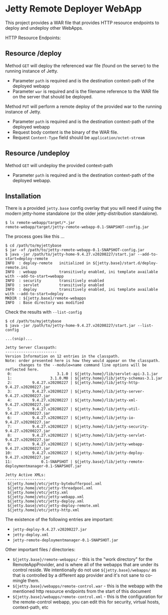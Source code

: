 # Jetty Remote Deployer WebApp

This project provides a WAR file that provides HTTP resource endpoints to deploy and undeploy
other WebApps.

HTTP Resource Endpoints:

## Resource /deploy

Method `GET` will deploy the referenced war file (found on the server) to the running instance of Jetty.

 * Parameter `path` is required and is the destination context-path of the deployed webapp
 * Parameter `war` is required and is the filename reference to the WAR file on the server that should be deployed.

Method `PUT` will perform a remote deploy of the provided war to the running instance of Jetty.

 * Parameter `path` is required and is the destination context-path of the deployed webapp
 * Request body content is the binary of the WAR file.
 * Request `Content-Type` field should be `application/octet-stream`

## Resource /undeploy

Method `GET` will undeploy the provided context-path

 * Parameter `path` is required and is the destination context-path of the deployed webapp.
 
## Installation

There is a provided `jetty.base` config overlay that you will need if using the modern jetty-home
standalone (or the older jetty-distribution standalone).

```
$ ls remote-webapp/target/*.jar
remote-webapp/target/jetty-remote-webapp-0.1-SNAPSHOT-config.jar
```

The process goes like this ...

```
$ cd /path/to/myjettybase
$ jar -xf /path/to/jetty-remote-webapp-0.1-SNAPSHOT-config.jar 
$ java -jar /path/to/jetty-home-9.4.27.v20200227/start.jar --add-to-start=deploy-remote
INFO  : deploy-remote   initialized in ${jetty.base}/start.d/deploy-remote.ini
INFO  : webapp          transitively enabled, ini template available with --add-to-start=webapp
INFO  : security        transitively enabled
INFO  : servlet         transitively enabled
INFO  : deploy          transitively enabled, ini template available with --add-to-start=deploy
MKDIR : ${jetty.base}/remote-webapps
INFO  : Base directory was modified
```

Check the results with `--list-config`

```
$ cd /path/to/myjettybase
$ java -jar /path/to/jetty-home-9.4.27.v20200227/start.jar --list-config

...(snip)...

Jetty Server Classpath:
-----------------------
Version Information on 12 entries in the classpath.
Note: order presented here is how they would appear on the classpath.
      changes to the --module=name command line options will be reflected here.
 0:                    3.1.0 | ${jetty.home}/lib/servlet-api-3.1.jar
 1:                 3.1.0.M0 | ${jetty.home}/lib/jetty-schemas-3.1.jar
 2:         9.4.27.v20200227 | ${jetty.home}/lib/jetty-http-9.4.27.v20200227.jar
 3:         9.4.27.v20200227 | ${jetty.home}/lib/jetty-server-9.4.27.v20200227.jar
 4:         9.4.27.v20200227 | ${jetty.home}/lib/jetty-xml-9.4.27.v20200227.jar
 5:         9.4.27.v20200227 | ${jetty.home}/lib/jetty-util-9.4.27.v20200227.jar
 6:         9.4.27.v20200227 | ${jetty.home}/lib/jetty-io-9.4.27.v20200227.jar
 7:         9.4.27.v20200227 | ${jetty.home}/lib/jetty-security-9.4.27.v20200227.jar
 8:         9.4.27.v20200227 | ${jetty.home}/lib/jetty-servlet-9.4.27.v20200227.jar
 9:         9.4.27.v20200227 | ${jetty.home}/lib/jetty-webapp-9.4.27.v20200227.jar
10:         9.4.27.v20200227 | ${jetty.home}/lib/jetty-deploy-9.4.27.v20200227.jar
11:             0.1-SNAPSHOT | ${jetty.base}/lib/jetty-remote-deploymentmanager-0.1-SNAPSHOT.jar

Jetty Active XMLs:
------------------
 ${jetty.home}/etc/jetty-bytebufferpool.xml
 ${jetty.home}/etc/jetty-threadpool.xml
 ${jetty.home}/etc/jetty.xml
 ${jetty.home}/etc/jetty-webapp.xml
 ${jetty.home}/etc/jetty-deploy.xml
 ${jetty.base}/etc/jetty-deploy-remote.xml
 ${jetty.home}/etc/jetty-http.xml
```

The existence of the following entries are important:
 
  * `jetty-deploy-9.4.27.v20200227.jar`
  * `jetty-deploy.xml`
  * `jetty-remote-deploymentmanager-0.1-SNAPSHOT.jar`
  
Other important files / directories:

  * `${jetty.base}/remote-webapps/` - this is the "work directory" for the RemoteAppProvider, and
    is where all of the webapps that are under its control reside.
    We intentionally do not use `${jetty.base}/webapps/` as that is controlled by a different
    app provider and it's not sane to co-mingle them.
  * `${jetty.base}/webapps/remote-control.war` - this is the webapp with the mentioned http
    resource endpoints from the start of this document
  * `${jetty.base}/webapps/remote-control.xml` - this is the configuration for the 
    remote-control webapp, you can edit this for security, virtual hosts, context-path, etc 